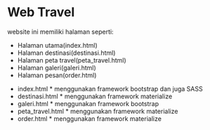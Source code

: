 # Web Travel 

  website ini memiliki halaman seperti:
  - Halaman utama(index.html)
  - Halaman destinasi(destinasi.html)
  - Halaman peta travel(peta_travel.html)
  - Halaman galeri(galeri.html)
  - Halaman pesan(order.html)

  
  * index.html * menggunakan framework bootstrap dan juga SASS
  * destinasi.html * menggunakan framework materialize
  * galeri.html * menggunakan framework bootstrap
  * peta_travel.html * menggunakan framework materialize
  * order.html * menggunakan framework materialize

